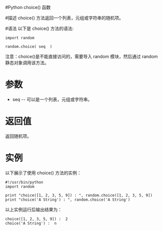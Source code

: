 #Python choice() 函数


#描述
choice() 方法返回一个列表，元组或字符串的随机项。

#语法
以下是 choice() 方法的语法:

```
import random

random.choice( seq  )
```

注意：choice()是不能直接访问的，需要导入 random 模块，然后通过 random 静态对象调用该方法。

# 参数
- seq -- 可以是一个列表，元组或字符串。

# 返回值
返回随机项。

# 实例
以下展示了使用 choice() 方法的实例：

```
#!/usr/bin/python
import random

print "choice([1, 2, 3, 5, 9]) : ", random.choice([1, 2, 3, 5, 9])
print "choice('A String') : ", random.choice('A String')
```
以上实例运行后输出结果为：

```
choice([1, 2, 3, 5, 9]) :  2
choice('A String') :  n
```
